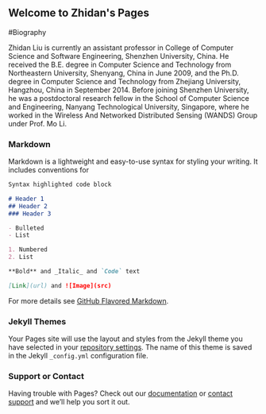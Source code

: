 ## Welcome to Zhidan's Pages

#Biography

Zhidan Liu is currently an assistant professor in College of Computer Science and Software Engineering, Shenzhen University, China. He received the B.E. degree in Computer Science and Technology from Northeastern University, Shenyang, China in June 2009, and the Ph.D. degree in Computer Science and Technology from Zhejiang University, Hangzhou, China in September 2014. Before joining Shenzhen University, he was a postdoctoral research fellow in the School of Computer Science and Engineering, Nanyang Technological University, Singapore, where he worked in the Wireless And Networked Distributed Sensing (WANDS) Group under Prof. Mo Li. 

### Markdown

Markdown is a lightweight and easy-to-use syntax for styling your writing. It includes conventions for

```markdown
Syntax highlighted code block

# Header 1
## Header 2
### Header 3

- Bulleted
- List

1. Numbered
2. List

**Bold** and _Italic_ and `Code` text

[Link](url) and ![Image](src)
```

For more details see [GitHub Flavored Markdown](https://guides.github.com/features/mastering-markdown/).

### Jekyll Themes

Your Pages site will use the layout and styles from the Jekyll theme you have selected in your [repository settings](https://github.com/liuzhidan/liuzhidan.github.io/settings). The name of this theme is saved in the Jekyll `_config.yml` configuration file.

### Support or Contact

Having trouble with Pages? Check out our [documentation](https://help.github.com/categories/github-pages-basics/) or [contact support](https://github.com/contact) and we’ll help you sort it out.
